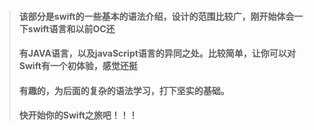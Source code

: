 > ####         
>
> #### 
>
> ####         该部分是swift的一些基本的语法介绍，设计的范围比较广，刚开始体会一下swift语言和以前OC还
>
> #### 有JAVA语言，以及javaScript语言的异同之处。比较简单，让你可以对Swift有一个初体验，感觉还挺
>
> #### 有趣的，为后面的复杂的语法学习，打下坚实的基础。
>
> ####         快开始你的Swift之旅吧！！！





